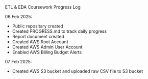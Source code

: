 ETL & EDA Coursework Progress Log

06 Feb 2025:
- Public repositary created
- Created PROGRESS.md to track daily progress
- Report document created
- Created AWS Root Account
- Created AWS Admin User Account
- Enabled AWS Billing Budget Alerts

07 Feb 2025:
- Created AWS S3 bucket and uploaded raw CSV file to S3 bucket
 

